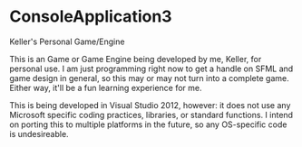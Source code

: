 ConsoleApplication3
===================

Keller's Personal Game/Engine

This is an Game or Game Engine being developed by me, Keller, for personal use.
I am just programming right now to get a handle on SFML and game design in general, 
so this may or may not turn into a complete game.
Either way, it'll be a fun learning experience for me.

This is being developed in Visual Studio 2012, 
however:
it does not use any Microsoft specific coding practices, libraries, or standard functions.
I intend on porting this to multiple platforms in the future, so any OS-specific code is undesireable.
